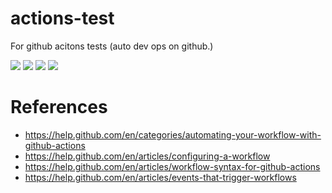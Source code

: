 # actions-test
For github acitons tests (auto dev ops on github.)

[![](https://github.com/mkontani/actions-test/workflows/CI/badge.svg)](https://launch-editor.github.com/actions?workflowID=CI&event=push&nwo=mkontani%2Factions-test)
[![](https://github.com/mkontani/actions-test/workflows/Greetings/badge.svg)](https://launch-editor.github.com/actions?workflowID=Greetings&event=pull_request&nwo=mkontani%2Factions-test)
[![](https://github.com/mkontani/actions-test/workflows/.github/workflows/mysql.yml/badge.svg)](https://launch-editor.github.com/actions?workflowID=MySQL%20Service%20Example&event=push&nwo=mkontani%2Factions-test)
[![](https://github.com/mkontani/actions-test/workflows/MySQL%20Service%20Example/badge.svg)](https://launch-editor.github.com/actions?workflowID=MySQL%20Service%20Example&event=push&nwo=mkontani%2Factions-test)

# References

- https://help.github.com/en/categories/automating-your-workflow-with-github-actions
- https://help.github.com/en/articles/configuring-a-workflow
- https://help.github.com/en/articles/workflow-syntax-for-github-actions
- https://help.github.com/en/articles/events-that-trigger-workflows

